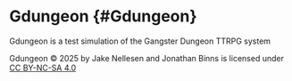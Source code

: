 # Gdungeon \{#Gdungeon\}

Gdungeon is a test simulation of the Gangster Dungeon TTRPG system

Gdungeon © 2025 by Jake Nellesen and Jonathan Binns is licensed under [CC BY-NC-SA 4.0](https://creativecommons.org/licenses/by-nc-sa/4.0/)
